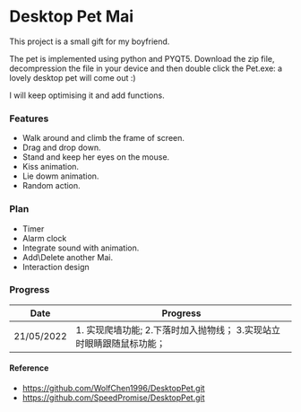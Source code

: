 # Desktop Pet Mai


This project is a small gift for my boyfriend. 


The pet is implemented using python and PYQT5. Download the zip file, decompression the file in your device and then double click the Pet.exe: a lovely desktop pet will come out :)


I will keep optimising it and add functions.

### Features

- Walk around and climb the frame of screen.
- Drag and drop down.
- Stand and keep her eyes on the mouse.
- Kiss animation.
- Lie dowm animation.
- Random action.

### Plan
- Timer
- Alarm clock
- Integrate sound with animation.
- Add\Delete another Mai.
- Interaction design


### Progress

| Date | Progress |
| ------ | ------ |
| 21/05/2022 | 1. 实现爬墙功能; 2.下落时加入抛物线； 3.实现站立时眼睛跟随鼠标功能； 

#### Reference
- https://github.com/WolfChen1996/DesktopPet.git
- https://github.com/SpeedPromise/DesktopPet.git
